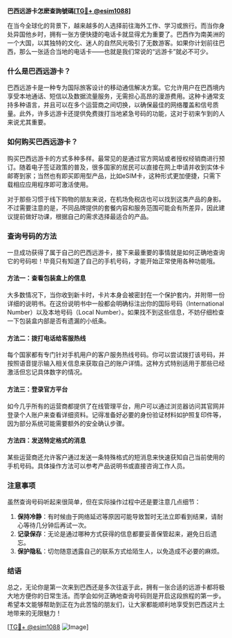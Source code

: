 **巴西远游卡怎麽查詢號碼[[TG💪+ @esim1088](https://t.me/s/esim1088)]**

在当今全球化的背景下，越来越多的人选择前往海外工作、学习或旅行。而当你身处异国他乡时，拥有一张方便快捷的电话卡就显得尤为重要了。巴西作为南美洲的一个大国，以其独特的文化、迷人的自然风光吸引了无数游客。如果你计划前往巴西，那么一张适合当地的电话卡——也就是我们常说的“远游卡”就必不可少。

### 什么是巴西远游卡？

巴西远游卡是一种专为国际旅客设计的移动通信解决方案。它允许用户在巴西境内享受本地通话、短信以及数据流量服务，无需担心高昂的漫游费用。这种卡通常支持多种语言，并且可以在多个运营商之间切换，以确保最佳的网络覆盖和信号质量。此外，许多远游卡还提供免费拨打当地紧急号码的功能，这对于初来乍到的人来说尤其重要。

### 如何购买巴西远游卡？

购买巴西远游卡的方式多种多样。最常见的是通过官方网站或者授权经销商进行预订。随着电子签证政策的普及，很多国家的居民可以直接在网上申请并收到实体卡邮寄到家；当然也有即买即用型产品，比如eSIM卡，这种形式更加便捷，只需下载相应应用程序即可激活使用。

对于那些习惯于线下购物的朋友来说，在机场免税店也可以找到这类产品的身影。不过需要注意的是，不同品牌提供的套餐内容和服务范围可能会有所差异，因此建议提前做好功课，根据自己的需求选择最适合的产品。

### 查询号码的方法

一旦成功获得了属于自己的巴西远游卡，接下来最重要的事情就是如何正确地查询它的号码啦！毕竟只有知道了自己的手机号码，才能开始正常使用各种功能哦。

#### 方法一：查看包装盒上的信息
大多数情况下，当你收到新卡时，卡片本身会被密封在一个保护套内，并附带一份详细的说明书。在这份说明书中一般都会明确标注出你的国际号码（International Number）以及本地号码（Local Number）。如果找不到这些信息，不妨仔细检查一下包装盒内部是否有遗漏的小纸条。

#### 方法二：拨打电话给客服热线
每个国家都有专门针对手机用户的客户服务热线号码。你可以尝试拨打该号码，并按照语音提示输入相关信息来获取自己的账户详情。这种方式特别适用于那些已经激活但忘记具体数字的情况。

#### 方法三：登录官方平台
如今几乎所有的运营商都提供了在线管理平台，用户可以通过浏览器访问其官网并登录个人账户来查看详细资料。记得准备好必要的身份验证材料如护照复印件等，因为部分系统可能需要额外的安全确认步骤。

#### 方法四：发送特定格式的消息
某些运营商还允许客户通过发送一条特殊格式的短消息来快速获知自己当前使用的手机号码。具体操作方法可以参考产品说明书或直接咨询工作人员。

### 注意事项

虽然查询号码听起来很简单，但在实际操作过程中还是要注意几点细节：

1. **保持冷静**：有时候由于网络延迟等原因可能导致暂时无法立即看到结果，请耐心等待几分钟后再试一次。
2. **记录保存**：无论是通过哪种方式获得的信息都要妥善保管起来，避免日后遗忘。
3. **保护隐私**：切勿随意透露自己的联系方式给陌生人，以免造成不必要的麻烦。

### 结语

总之，无论你是第一次来到巴西还是多次往返于此，拥有一张合适的远游卡都将极大地方便你的日常生活。而学会如何正确地查询号码则是开启这段旅程的第一步。希望本文能够帮助到正在为此苦恼的朋友们，让大家都能顺利地享受到巴西这片土地带来的无限魅力！

[[TG💪+ @esim1088](https://t.me/s/esim1088) ![Image](https://i.postimg.cc/4NQfJmqS/Snipaste-2025-05-13-00-14-12.png)]